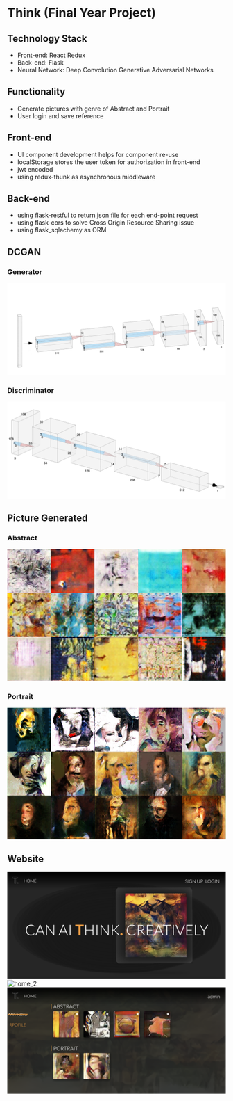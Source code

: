 # Think (Final Year Project)

## Technology Stack 
* Front-end: React Redux
* Back-end: Flask
* Neural Network: Deep Convolution Generative Adversarial Networks

## Functionality
* Generate pictures with genre of Abstract and Portrait
* User login and save reference 

## Front-end
* UI component development helps for component re-use
* localStorage stores the user token for authorization in front-end 
* jwt encoded
* using redux-thunk as asynchronous middleware

## Back-end
* using flask-restful to return json file for each end-point request
* using flask-cors to solve Cross Origin Resource Sharing issue
* using flask_sqlachemy as ORM

## DCGAN
### Generator
![generater](https://github.com/FrankSun96/Think/blob/master/src/generator.png)

### Discriminator
![generater](https://github.com/FrankSun96/Think/blob/master/src/discriminator.png)

## Picture Generated 
### Abstract
![abstract](https://github.com/FrankSun96/Think/blob/master/src/abstract.png)
### Portrait
![generater](https://github.com/FrankSun96/Think/blob/master/src/portrait.png)

## Website
![home_1](https://github.com/FrankSun96/Think/blob/master/src/home_1.png)
![home_2](https://github.com/FrankSun96/Think/blob/master/src/arts_generate.png)
![home_2](https://github.com/FrankSun96/Think/blob/master/src/myarts.png)
